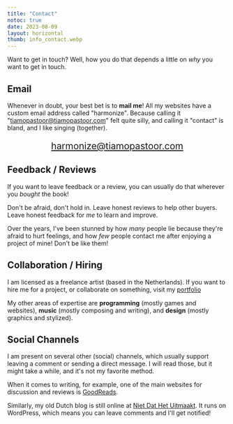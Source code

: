 ```yaml
---
title: "Contact"
notoc: true
date: 2023-08-09
layout: horizontal
thumb: info_contact.webp
---
```


Want to get in touch? Well, how you do that depends a little on _why_ you want to get in touch.

## Email

Whenever in doubt, your best bet is to **mail me**! All my websites have a custom email address called "harmonize". Because calling it "tiamopastoor@tiamopastoor.com" felt quite silly, and calling it "contact" is bland, and I like singing (together).

<p style="text-align: center; font-size: 1.5em;">
    <a href="mailto:harmonize@tiamopastoor.com">harmonize@tiamopastoor.com</a>
</p>

## Feedback / Reviews

If you want to leave feedback or a review, you can usually do that wherever you _bought_ the book!

Don't be afraid, don't hold in. Leave honest reviews to help other buyers. Leave honest feedback for _me_ to learn and improve.

Over the years, I've been stunned by how _many_ people lie because they're afraid to hurt feelings, and how _few_ people contact me after enjoying a project of mine! Don't be like them!

## Collaboration / Hiring

I am licensed as a freelance artist (based in the Netherlands). If you want to hire me for a project, or collaborate on something, visit my [portfolio](https://rodepanda.com)

My other areas of expertise are **programming** (mostly games and websites), **music** (mostly composing and writing), and **design** (mostly graphics and stylized).

## Social Channels

I am present on several other (social) channels, which usually support leaving a comment or sending a direct message. I will read those, but it might take a while, and it's not my favorite method.

When it comes to writing, for example, one of the main websites for discussion and reviews is [GoodReads](https://goodreads.com).

Similarly, my old Dutch blog is still online at [Niet Dat Het Uitmaakt](https://nietdathetuitmaakt.nl). It runs on WordPress, which means you can leave comments and I'll get notified!